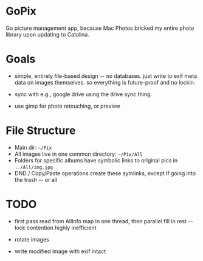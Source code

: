 # GoPix

Go picture management app, because Mac Photos bricked my entire photo library upon updating to Catalina.

# Goals

* simple, entirely file-based design -- no databases.   just write to exif meta data on images themselves.  so everything is future-proof and no lockin.

* sync with e.g., google drive using the drive sync thing.

* use gimp for photo retouching, or preview

# File Structure

* Main dir: `~/Pix`
* All images live in one common directory: `~/Pix/All`
* Folders for specific albums have symbolic links to original pics in `../All/img.jpg`
* DND / Copy/Paste operations create these symlinks, except if going into the trash -- or all

# TODO

* first pass read from AllInfo map in one thread, then parallel fill in rest -- lock contention highly inefficient

* rotate images

* write modified image with exif intact

